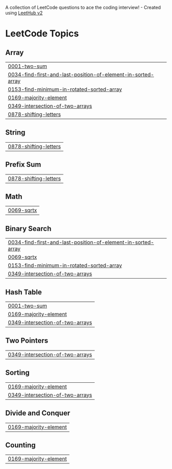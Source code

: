 A collection of LeetCode questions to ace the coding interview! - Created using [LeetHub v2](https://github.com/arunbhardwaj/LeetHub-2.0)
<!---LeetCode Topics Start-->
# LeetCode Topics
## Array
|  |
| ------- |
| [0001-two-sum](https://github.com/lokeshkumarsharma227/Leetcode_01/tree/master/0001-two-sum) |
| [0034-find-first-and-last-position-of-element-in-sorted-array](https://github.com/lokeshkumarsharma227/Leetcode_01/tree/master/0034-find-first-and-last-position-of-element-in-sorted-array) |
| [0153-find-minimum-in-rotated-sorted-array](https://github.com/lokeshkumarsharma227/Leetcode_01/tree/master/0153-find-minimum-in-rotated-sorted-array) |
| [0169-majority-element](https://github.com/lokeshkumarsharma227/Leetcode_01/tree/master/0169-majority-element) |
| [0349-intersection-of-two-arrays](https://github.com/lokeshkumarsharma227/Leetcode_01/tree/master/0349-intersection-of-two-arrays) |
| [0878-shifting-letters](https://github.com/lokeshkumarsharma227/Leetcode_01/tree/master/0878-shifting-letters) |
## String
|  |
| ------- |
| [0878-shifting-letters](https://github.com/lokeshkumarsharma227/Leetcode_01/tree/master/0878-shifting-letters) |
## Prefix Sum
|  |
| ------- |
| [0878-shifting-letters](https://github.com/lokeshkumarsharma227/Leetcode_01/tree/master/0878-shifting-letters) |
## Math
|  |
| ------- |
| [0069-sqrtx](https://github.com/lokeshkumarsharma227/Leetcode_01/tree/master/0069-sqrtx) |
## Binary Search
|  |
| ------- |
| [0034-find-first-and-last-position-of-element-in-sorted-array](https://github.com/lokeshkumarsharma227/Leetcode_01/tree/master/0034-find-first-and-last-position-of-element-in-sorted-array) |
| [0069-sqrtx](https://github.com/lokeshkumarsharma227/Leetcode_01/tree/master/0069-sqrtx) |
| [0153-find-minimum-in-rotated-sorted-array](https://github.com/lokeshkumarsharma227/Leetcode_01/tree/master/0153-find-minimum-in-rotated-sorted-array) |
| [0349-intersection-of-two-arrays](https://github.com/lokeshkumarsharma227/Leetcode_01/tree/master/0349-intersection-of-two-arrays) |
## Hash Table
|  |
| ------- |
| [0001-two-sum](https://github.com/lokeshkumarsharma227/Leetcode_01/tree/master/0001-two-sum) |
| [0169-majority-element](https://github.com/lokeshkumarsharma227/Leetcode_01/tree/master/0169-majority-element) |
| [0349-intersection-of-two-arrays](https://github.com/lokeshkumarsharma227/Leetcode_01/tree/master/0349-intersection-of-two-arrays) |
## Two Pointers
|  |
| ------- |
| [0349-intersection-of-two-arrays](https://github.com/lokeshkumarsharma227/Leetcode_01/tree/master/0349-intersection-of-two-arrays) |
## Sorting
|  |
| ------- |
| [0169-majority-element](https://github.com/lokeshkumarsharma227/Leetcode_01/tree/master/0169-majority-element) |
| [0349-intersection-of-two-arrays](https://github.com/lokeshkumarsharma227/Leetcode_01/tree/master/0349-intersection-of-two-arrays) |
## Divide and Conquer
|  |
| ------- |
| [0169-majority-element](https://github.com/lokeshkumarsharma227/Leetcode_01/tree/master/0169-majority-element) |
## Counting
|  |
| ------- |
| [0169-majority-element](https://github.com/lokeshkumarsharma227/Leetcode_01/tree/master/0169-majority-element) |
<!---LeetCode Topics End-->